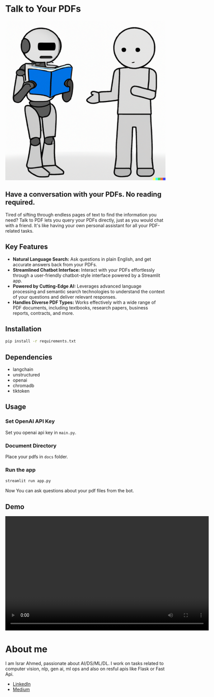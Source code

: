 # Talk to Your PDFs

![Image generated using Dalle 2](others/1.png)


## Have a conversation with your PDFs. No reading required.

Tired of sifting through endless pages of text to find the information you need? Talk to PDF lets you query your PDFs directly, just as you would chat with a friend. It's like having your own personal assistant for all your PDF-related tasks.

## Key Features
- **Natural Language Search:** Ask questions in plain English, and get accurate answers back from your PDFs.
- **Streamlined Chatbot Interface:** Interact with your PDFs effortlessly through a user-friendly chatbot-style interface powered by a Streamlit app.
- **Powered by Cutting-Edge AI:** Leverages advanced language processing and semantic search technologies to understand the context of your questions and deliver relevant responses.
- **Handles Diverse PDF Types:** Works effectively with a wide range of PDF documents, including textbooks, research papers, business reports, contracts, and more.

<!-- 
- **Conversational Interface**: Engage in natural language conversations with your PDF documents through the provided chatbot interface.

- **Document Indexing**: Utilize LangChain to index your PDF documents, enabling efficient and fast querying.

- **AI-powered Responses**: Leverage OpenAI's GPT-3 model to obtain intelligent responses to your queries.

- **PDF Rendering**: Ensure successful PDF rendering by installing the necessary libraries, such as poppler-utils. -->

## Installation

```bash
pip install -r requirements.txt
```

## Dependencies
-   langchain
-   unstructured
-   openai
-   chromadb
-   tiktoken

## Usage

### Set OpenAI API Key
Set you openai api key in `main.py`.

### Document Directory
Place your pdfs in `docs` folder.

### Run the app
```bash
streamlit run app.py
```
Now You can ask questions about your pdf files from the bot.


## Demo
<video width="640" height="360" controls>
  <source src="others/demo.mp4" type="video/mp4">
  Your browser does not support the video tag.
</video>



# About me
I am Israr Ahmed, passionate about AI/DS/ML/DL. I work on tasks related to computer vision, nlp, gen ai, ml ops and also on resful apis like Flask or Fast Api.

* [LinkedIn](https://www.linkedin.com/in/ahmedisrar919/)
* [Medium](https://medium.com/@Ahmedisrar919)
